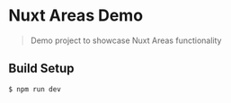 # Nuxt Areas Demo

> Demo project to showcase Nuxt Areas functionality

## Build Setup

```bash
$ npm run dev
```
